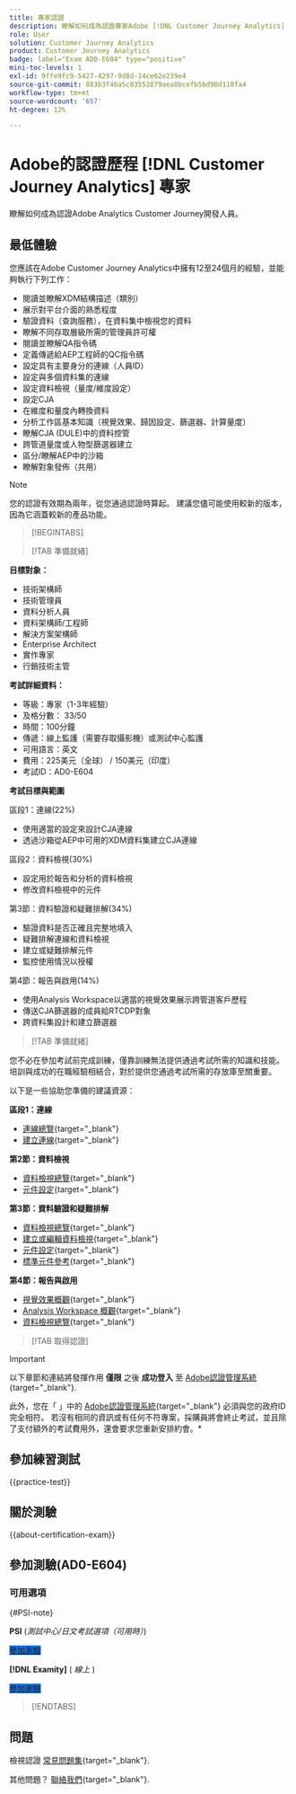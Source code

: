 ```yaml
---
title: 專家認證
description: 瞭解如何成為認證專家Adobe [!DNL Customer Journey Analytics]
role: User
solution: Customer Journey Analytics
product: Customer Journey Analytics
badge: label="Exam AD0-E604" type="positive"
mini-toc-levels: 1
exl-id: 9ffe9fc9-5427-4297-9d8d-14ce62e239e4
source-git-commit: 883b3f46a5c83552879aea8bcefb5bd90d110fa4
workflow-type: tm+mt
source-wordcount: '657'
ht-degree: 12%

---
```


# Adobe的認證歷程 [!DNL Customer Journey Analytics] 專家

瞭解如何成為認證Adobe Analytics Customer Journey開發人員。

## 最低體驗

您應該在Adobe Customer Journey Analytics中擁有12至24個月的經驗，並能夠執行下列工作：

* 閱讀並瞭解XDM結構描述（類別）
* 展示對平台介面的熟悉程度
* 驗證資料（查詢服務），在資料集中檢視您的資料
* 瞭解不同存取層級所需的管理員許可權
* 閱讀並瞭解QA指令碼
* 定義傳遞給AEP工程師的QC指令碼
* 設定具有主要身分的連線（人員ID）
* 設定與多個資料集的連線
* 設定資料檢視（量度/維度設定）
* 設定CJA
* 在維度和量度內轉換資料
* 分析工作區基本知識（視覺效果、歸因設定、篩選器、計算量度）
* 瞭解CJA (DULE)中的資料控管
* 跨管道量度或人物型篩選器建立
* 區分/瞭解AEP中的沙箱
* 瞭解對象發佈（共用）

>[!NOTE]
>
>您的認證有效期為兩年，從您通過認證時算起。 建議您儘可能使用較新的版本，因為它涵蓋較新的產品功能。

>[!BEGINTABS]

>[!TAB 準備就緒]

**目標對象：**

* 技術架構師
* 技術管理員
* 資料分析人員
* 資料架構師/工程師
* 解決方案架構師
* Enterprise Architect
* 實作專家
* 行銷技術主管

**考試詳細資料：**

* 等級：專家（1-3年經驗）
* 及格分數： 33/50
* 時間：100分鐘
* 傳遞：線上監護（需要存取攝影機）或測試中心監護
* 可用語言：英文
* 費用：225美元（全球） / 150美元（印度）
* 考試ID：AD0-E604

**考試目標與範圍**

區段1：連線(22%)

* 使用適當的設定來設計CJA連線
* 透過沙箱從AEP中可用的XDM資料集建立CJA連線

區段2：資料檢視(30%)

* 設定用於報告和分析的資料檢視
* 修改資料檢視中的元件

第3節：資料驗證和疑難排解(34%)

* 驗證資料是否正確且完整地填入
* 疑難排解連線和資料檢視
* 建立或疑難排解元件
* 監控使用情況以授權

第4節：報告與啟用(14%)

* 使用Analysis Workspace以適當的視覺效果展示跨管道客戶歷程
* 傳送CJA篩選器的成員給RTCDP對象
* 跨資料集設計和建立篩選器

>[!TAB 準備就緒]

您不必在參加考試前完成訓練，僅靠訓練無法提供通過考試所需的知識和技能。 培訓與成功的在職經驗相結合，對於提供您通過考試所需的存放庫至關重要。

以下是一些協助您準備的建議資源：

**區段1：連線**

* [連線總覽](https://experienceleague.adobe.com/docs/analytics-platform/using/cja-connections/overview.html?lang=zh-Hant){target="_blank"}
* [建立連線](https://experienceleague.adobe.com/docs/analytics-platform/using/cja-connections/create-connection.html?lang=zh-Hant){target="_blank"}

**第2節：資料檢視**

* [資料檢視總覽](https://experienceleague.adobe.com/docs/analytics-platform/using/cja-dataviews/data-views.html?lang=zh-Hant){target="_blank"}
* [元件設定](https://experienceleague.adobe.com/docs/analytics-platform/using/cja-dataviews/component-settings/overview.html){target="_blank"}

**第3節：資料驗證和疑難排解**

* [資料檢視總覽](https://experienceleague.adobe.com/docs/analytics-platform/using/cja-dataviews/data-views.html?lang=zh-Hant){target="_blank"}
* [建立或編輯資料檢視](https://experienceleague.adobe.com/docs/analytics-platform/using/cja-dataviews/create-dataview.html){target="_blank"}
* [元件設定](https://experienceleague.adobe.com/docs/analytics-platform/using/cja-dataviews/component-settings/overview.html){target="_blank"}
* [標準元件參考](https://experienceleague.adobe.com/docs/analytics-platform/using/cja-dataviews/component-reference.html?lang=zh-Hant){target="_blank"}

**第4節：報告與啟用**

* [視覺效果概觀](https://experienceleague.adobe.com/docs/analytics-platform/using/cja-workspace/visualizations/freeform-analysis-visualizations.html){target="_blank"}
* [Analysis Workspace 概觀](https://experienceleague.adobe.com/docs/analytics-platform/using/cja-workspace/home.html){target="_blank"}
* [資料檢視總覽](https://experienceleague.adobe.com/docs/analytics-platform/using/cja-dataviews/data-views.html?lang=zh-Hant){target="_blank"}

>[!TAB 取得認證]

>[!IMPORTANT]
>
>以下章節和連結將發揮作用 **僅限**  之後 **成功登入** 至 [Adobe認證管理系統](https://www.certmetrics.com/adobe){target="_blank"}.
>
>此外，您在「 」中的 [Adobe認證管理系統](https://www.certmetrics.com/adobe){target="_blank"} 必須與您的政府ID完全相符。 若沒有相同的資訊或有任何不符專案，採購員將會終止考試，並且除了支付額外的考試費用外，還會要求您重新安排約會。*

## 參加練習測試

{{practice-test}}

## 關於測驗

{{about-certification-exam}}

## 參加測驗(AD0-E604)

### 可用選項

{#PSI-note}

**PSI** (*測試中心/日文考試選項（可用時）*)

<a href="https://www.certmetrics.com/adobe/candidate/psi_sso_adobe.aspx?redir=yes&amp;ec=AD0-E604" target="_blank" class="spectrum-Button spectrum-Button--fill spectrum-Button--accent spectrum-Button--sizeM is-margin-bottom-big-big at-element-click-tracking" style="background-color:#1473E6">

<span class="spectrum-Button-label has-no-wrap">
   參加測驗
</span>
</a>

**[!DNL Examity]** ( *線上* )

<a href="https://www.certmetrics.com/adobe/candidate/examity_sso.aspx?eid=AD0-E604" target="_blank" class="spectrum-Button spectrum-Button--fill spectrum-Button--accent spectrum-Button--sizeM is-margin-bottom-big-big at-element-click-tracking" style="background-color:#1473E6">

<span class="spectrum-Button-label has-no-wrap">
   參加測驗
</span>
</a>

>[!ENDTABS]

## 問題

檢視認證 [常見問題集](https://experienceleague.adobe.com/docs/certification/certification/faq.html){target="_blank"}.

其他問題？ [聯絡我們](mailto:certif@adobe.com){target="_blank"}.
